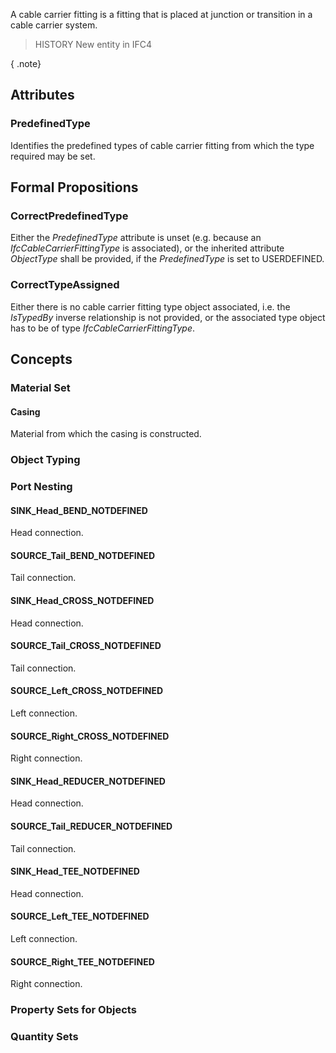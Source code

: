 A cable carrier fitting is a fitting that is placed at junction or transition in a cable carrier system.

<!-- end of short definition -->


> HISTORY New entity in IFC4

{ .note}
>

## Attributes

### PredefinedType
Identifies the predefined types of cable carrier fitting from which the type required may be set.

## Formal Propositions

### CorrectPredefinedType
Either the _PredefinedType_ attribute is unset (e.g. because an _IfcCableCarrierFittingType_ is associated), or the inherited attribute _ObjectType_ shall be provided, if the _PredefinedType_ is set to USERDEFINED.

### CorrectTypeAssigned
Either there is no cable carrier fitting type object associated, i.e. the _IsTypedBy_ inverse relationship is not provided, or the associated type object has to be of type _IfcCableCarrierFittingType_.

## Concepts

### Material Set



#### Casing

Material from which the casing is constructed.

### Object Typing



### Port Nesting



#### SINK_Head_BEND_NOTDEFINED

Head connection.

#### SOURCE_Tail_BEND_NOTDEFINED

Tail connection.

#### SINK_Head_CROSS_NOTDEFINED

Head connection.

#### SOURCE_Tail_CROSS_NOTDEFINED

Tail connection.

#### SOURCE_Left_CROSS_NOTDEFINED

Left connection.

#### SOURCE_Right_CROSS_NOTDEFINED

Right connection.

#### SINK_Head_REDUCER_NOTDEFINED

Head connection.

#### SOURCE_Tail_REDUCER_NOTDEFINED

Tail connection.

#### SINK_Head_TEE_NOTDEFINED

Head connection.

#### SOURCE_Left_TEE_NOTDEFINED

Left connection.

#### SOURCE_Right_TEE_NOTDEFINED

Right connection.

### Property Sets for Objects



### Quantity Sets




